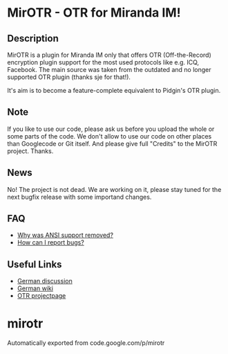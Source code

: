 <h1>MirOTR - OTR for Miranda IM!</h1>
<h2>Description</h2>
MirOTR is a plugin for Miranda IM only that offers OTR (Off-the-Record) encryption plugin support for the most used protocols like e.g. ICQ, Facebook. The main source was taken from the outdated and no longer supported OTR plugin (thanks sje for that!).

It's aim is to become a feature-complete equivalent to Pidgin's OTR plugin.

<h2>Note</h2>
If you like to use our code, please ask us before you upload the whole or some parts of the code. We don't allow to use our code on other places than Googlecode or Git itself. And please give full "Credits" to the MirOTR project. Thanks.

<h2>News</h2>
No! The project is not dead. We are working on it, please stay tuned for the next bugfix release with some importand changes.

<h2>FAQ</h2>
<ul>
<li><a href="https://code.google.com/p/mirotr/wiki/MirOTR">Why was ANSI support removed?</a></li>
<li><a href="https://code.google.com/p/mirotr/wiki/Bugreport">How can I report bugs?</a></li>
</ul>

<h2>Useful Links</h2>
<ul>
<li><a href="http://forum.miranda-im.de/index.php?topic=13575.0">German discussion</a></li>
<li><a href=http://miranda-im.de/mediawiki/index.php?title=Plugin:MirOTR"">German wiki</a></li>
<li><a href="http://www.cypherpunks.ca/otr/">OTR projectpage</a></li>
</ul>


# mirotr
Automatically exported from code.google.com/p/mirotr
